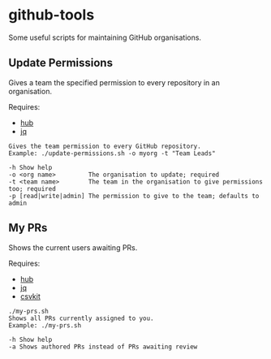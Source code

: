 github-tools
============

Some useful scripts for maintaining GitHub organisations.

Update Permissions
------------------
Gives a team the specified permission to every repository in an organisation. 

Requires:

* [hub](https://hub.github.com)
* [jq](https://stedolan.github.io/jq/)

```
Gives the team permission to every GitHub repository.
Example: ./update-permissions.sh -o myorg -t "Team Leads"
 
-h Show help
-o <org name>         The organisation to update; required
-t <team name>        The team in the organisation to give permissions too; required
-p [read|write|admin] The permission to give to the team; defaults to admin
```

My PRs
------
Shows the current users awaiting PRs.

Requires:

* [hub](https://hub.github.com)
* [jq](https://stedolan.github.io/jq/)
* [csvkit](https://github.com/wireservice/csvkit)

```
./my-prs.sh
Shows all PRs currently assigned to you.
Example: ./my-prs.sh
 
-h Show help
-a Shows authored PRs instead of PRs awaiting review
```
